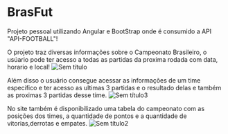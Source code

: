 # BrasFut

Projeto pessoal utilizando Angular e BootStrap onde é consumido a API "API-FOOTBALL"!

O projeto traz diversas informações sobre o Campeonato Brasileiro, o usúario pode ter acesso a todas as partidas da proxima rodada com data, horario e local!
![Sem título](https://github.com/JoaoClemer/futbras-angular/assets/56324622/d61fe661-e42a-4694-91cf-79c9b0b5bd1e)

Além disso o usuário consegue acessar as informações de um time específico e ter acesso as ultimas 3 partidas e o resultado delas e também as proximas 3 partidas desse time.
![Sem título3](https://github.com/JoaoClemer/futbras-angular/assets/56324622/bc63b901-2b9a-435e-b226-f95ea0fea28b)

No site também é disponibilizado uma tabela do campeonato com as posições dos times, a quantidade de pontos e a quantidade de vitorias,derrotas e empates.
![Sem título2](https://github.com/JoaoClemer/futbras-angular/assets/56324622/65783644-5a7d-41fc-94c1-9fcff6ba458b)

